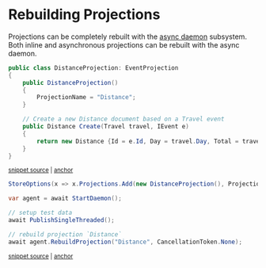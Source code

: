 # Rebuilding Projections

Projections can be completely rebuilt with the [async daemon](/events/projections/async-daemon) subsystem. Both inline
and asynchronous projections can be rebuilt with the async daemon.

<!-- snippet: sample_using_create_in_event_projection -->
<a id='snippet-sample_using_create_in_event_projection'></a>
```cs
public class DistanceProjection: EventProjection
{
    public DistanceProjection()
    {
        ProjectionName = "Distance";
    }

    // Create a new Distance document based on a Travel event
    public Distance Create(Travel travel, IEvent e)
    {
        return new Distance {Id = e.Id, Day = travel.Day, Total = travel.TotalDistance()};
    }
}
```
<sup><a href='https://github.com/JasperFx/marten/blob/master/src/Marten.AsyncDaemon.Testing/event_projections_end_to_end.cs#L158-L174' title='Snippet source file'>snippet source</a> | <a href='#snippet-sample_using_create_in_event_projection' title='Start of snippet'>anchor</a></sup>
<!-- endSnippet -->

<!-- snippet: sample_rebuild-single-projection -->
<a id='snippet-sample_rebuild-single-projection'></a>
```cs
StoreOptions(x => x.Projections.Add(new DistanceProjection(), ProjectionLifecycle.Async));

var agent = await StartDaemon();

// setup test data
await PublishSingleThreaded();

// rebuild projection `Distance`
await agent.RebuildProjection("Distance", CancellationToken.None);
```
<sup><a href='https://github.com/JasperFx/marten/blob/master/src/Marten.AsyncDaemon.Testing/event_projections_end_to_end.cs#L90-L100' title='Snippet source file'>snippet source</a> | <a href='#snippet-sample_rebuild-single-projection' title='Start of snippet'>anchor</a></sup>
<!-- endSnippet -->
